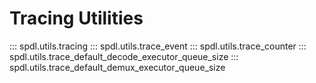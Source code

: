 # Tracing Utilities

::: spdl.utils.tracing
::: spdl.utils.trace_event
::: spdl.utils.trace_counter
::: spdl.utils.trace_default_decode_executor_queue_size
::: spdl.utils.trace_default_demux_executor_queue_size
